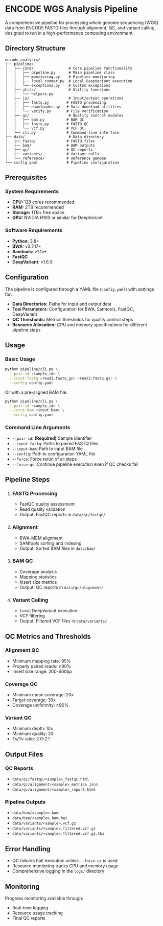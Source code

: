 # ENCODE WGS Analysis Pipeline

A comprehensive pipeline for processing whole genome sequencing (WGS) data from ENCODE FASTQ files through alignment, QC, and variant calling, designed to run in a high-performance computing environment.

## Directory Structure

```
encode_analysis/
├── pipeline/
│   ├── core/                # Core pipeline functionality
│   │   ├── pipeline.py      # Main pipeline class
│   │   ├── monitoring.py    # Pipeline monitoring
│   │   ├── local_runner.py  # Local DeepVariant execution
│   │   └── exceptions.py    # Custom exceptions
│   ├── utils/               # Utility functions
│   │   └── helpers.py
│   ├── io/                  # Input/output operations
│   │   ├── fastq.py        # FASTQ processing
│   │   ├── downloader.py   # Data download utilities
│   │   └── verify.py       # File verification
│   ├── qc/                  # Quality control modules
│   │   ├── bam.py          # BAM QC
│   │   ├── fastq.py        # FASTQ QC
│   │   └── vcf.py          # VCF QC
│   └── cli.py              # Command-line interface
├── data/                    # Data directory
│   ├── fastq/              # FASTQ files
│   ├── bam/                # BAM outputs
│   ├── qc/                 # QC reports
│   ├── variants/           # Variant calls
│   └── reference/          # Reference genome
└── config.yaml             # Pipeline configuration
```

## Prerequisites

### System Requirements

- **CPU:** 128 cores recommended
- **RAM:** 2TB recommended
- **Storage:** 1TB+ free space
- **GPU:** NVIDIA H100 or similar for DeepVariant

### Software Requirements

- **Python:** 3.8+
- **BWA:** v0.7.17+
- **Samtools:** v1.15+
- **FastQC**
- **DeepVariant:** v1.6.0

## Configuration

The pipeline is configured through a YAML file (`config.yaml`) with settings for:

- **Data Directories:** Paths for input and output data
- **Tool Parameters:** Configuration for BWA, Samtools, FastQC, DeepVariant
- **QC Thresholds:** Metrics thresholds for quality control steps
- **Resource Allocation:** CPU and memory specifications for different pipeline steps

## Usage

### Basic Usage

```bash
python pipeline/cli.py \
  --pair-id <sample_id> \
  --input-fastq <read1.fastq.gz> <read2.fastq.gz> \
  --config config.yaml
```

Or with a pre-aligned BAM file:
```bash
python pipeline/cli.py \
  --pair-id <sample_id> \
  --input-bam <input.bam> \
  --config config.yaml
```

### Command Line Arguments

- `--pair-id`: **(Required)** Sample identifier
- `--input-fastq`: Paths to paired FASTQ files
- `--input-bam`: Path to input BAM file
- `--config`: Path to configuration YAML file
- `--force`: Force rerun of all steps
- `--force-qc`: Continue pipeline execution even if QC checks fail

## Pipeline Steps

1. ### FASTQ Processing
   - FastQC quality assessment
   - Read quality validation
   - Output: FastQC reports in `data/qc/fastqc/`

2. ### Alignment
   - BWA-MEM alignment
   - SAMtools sorting and indexing
   - Output: Sorted BAM files in `data/bam/`

3. ### BAM QC
   - Coverage analysis
   - Mapping statistics
   - Insert size metrics
   - Output: QC reports in `data/qc/alignment/`

4. ### Variant Calling
   - Local DeepVariant execution
   - VCF filtering
   - Output: Filtered VCF files in `data/variants/`

## QC Metrics and Thresholds

### Alignment QC
- Minimum mapping rate: 95%
- Properly paired reads: ≥90%
- Insert size range: 200-600bp

### Coverage QC
- Minimum mean coverage: 20x
- Target coverage: 30x
- Coverage uniformity: ≥90%

### Variant QC
- Minimum depth: 10x
- Minimum quality: 20
- Ts/Tv ratio: 2.0-2.1

## Output Files

### QC Reports
- `data/qc/fastqc/<sample>_fastqc.html`
- `data/qc/alignment/<sample>_metrics.json`
- `data/qc/alignment/<sample>_report.html`

### Pipeline Outputs
- `data/bam/<sample>.bam`
- `data/bam/<sample>.bam.bai`
- `data/variants/<sample>.vcf.gz`
- `data/variants/<sample>.filtered.vcf.gz`
- `data/variants/<sample>.filtered.vcf.gz.tbi`

## Error Handling

- QC failures halt execution unless `--force-qc` is used
- Resource monitoring tracks CPU and memory usage
- Comprehensive logging in the `logs/` directory

## Monitoring

Progress monitoring available through:
- Real-time logging
- Resource usage tracking
- Final QC reports